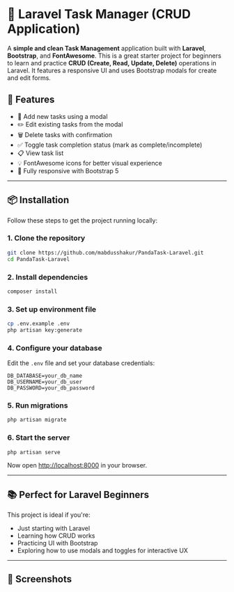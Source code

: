 # 📝 Laravel Task Manager (CRUD Application)

A **simple and clean Task Management** application built with **Laravel**, **Bootstrap**, and **FontAwesome**. This is a great starter project for beginners to learn and practice **CRUD (Create, Read, Update, Delete)** operations in Laravel. It features a responsive UI and uses Bootstrap modals for create and edit forms.

## 🚀 Features

* 🧾 Add new tasks using a modal
* ✏️ Edit existing tasks from the modal
* 🗑️ Delete tasks with confirmation
* ✅ Toggle task completion status (mark as complete/incomplete)
* 📋 View task list
* 💡 FontAwesome icons for better visual experience
* 📱 Fully responsive with Bootstrap 5

---

## 📦 Installation

Follow these steps to get the project running locally:

### 1. Clone the repository

```bash
git clone https://github.com/mabdusshakur/PandaTask-Laravel.git
cd PandaTask-Laravel
```

### 2. Install dependencies

```bash
composer install
```

### 3. Set up environment file

```bash
cp .env.example .env
php artisan key:generate
```

### 4. Configure your database

Edit the `.env` file and set your database credentials:

```env
DB_DATABASE=your_db_name
DB_USERNAME=your_db_user
DB_PASSWORD=your_db_password
```

### 5. Run migrations

```bash
php artisan migrate
```

### 6. Start the server

```bash
php artisan serve
```

Now open [http://localhost:8000](http://localhost:8000) in your browser.

---

## 📚 Perfect for Laravel Beginners

This project is ideal if you're:

* Just starting with Laravel
* Learning how CRUD works
* Practicing UI with Bootstrap
* Exploring how to use modals and toggles for interactive UX

---

## 📸 Screenshots
